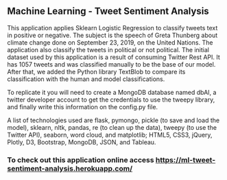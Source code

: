 ## Machine Learning - Tweet Sentiment Analysis

This application applies Sklearn Logistic Regression to classify tweets text in positive or negative. The subject is the speech of Greta Thunberg about climate change done on September 23, 2019, on the United Nations. The application also classify the tweets in political or not political.
The initial dataset used by this application is a result of consuming Twitter Rest API. It has 1057 tweets and was classified manually to be the base of our model. After that, we added the Python library TextBlob to compare its classification with the human and model classifications.

To replicate it you will need to create a MongoDB database named dbAI, a twitter developer account to get the credentials to use the tweepy library, and finally write this information on the config.py file.

A list of technologies used are flask, pymongo, pickle (to save and load the model), sklearn, nltk, pandas, re (to clean up the data), tweepy (to use the Twitter API), seaborn, word cloud, and matplotlib; HTML5, CSS3, jQuery, Plotly, D3, Bootstrap, MongoDB, JSON, and Tableau.

### To check out this application online access https://ml-tweet-sentiment-analysis.herokuapp.com/


